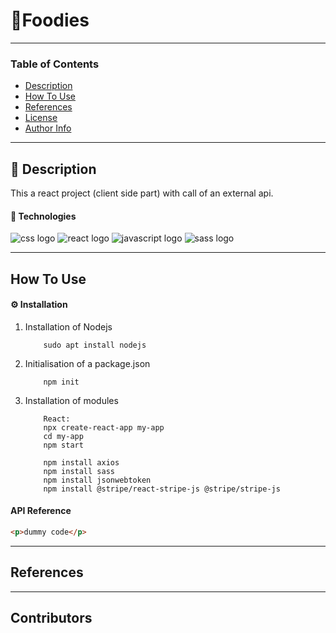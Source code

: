 # 🚀Foodies

---

### Table of Contents

- [Description](#description)
- [How To Use](#how-to-use)
- [References](#references)
- [License](#license)
- [Author Info](#author-info)

---

## 📖 Description

This a react project (client side part) with call of an external api.

#### 🔬 Technologies

<div>
    <img src="https://img.shields.io/badge/CSS3-1572B6?style=for-the-badge&logo=css3&logoColor=white" alt="css logo"/>
    <img src="https://img.shields.io/badge/React-20232A?style=for-the-badge&logo=react&logoColor=61DAFB" alt="react logo">
    <img src="https://img.shields.io/badge/JavaScript-323330?style=for-the-badge&logo=javascript&logoColor=F7DF1E" alt="javascript logo"/>
    <img src="https://img.shields.io/badge/Sass-CC6699?style=for-the-badge&logo=sass&logoColor=white" alt="sass logo"/>
</div>

---

## How To Use

#### ⚙️ Installation

1.  Installation of Nodejs

            sudo apt install nodejs

2.  Initialisation of a package.json

            npm init

3.  Installation of modules

            React:
            npx create-react-app my-app
            cd my-app
            npm start

            npm install axios
            npm install sass
            npm install jsonwebtoken
            npm install @stripe/react-stripe-js @stripe/stripe-js

#### API Reference

```html
<p>dummy code</p>
```

---

## References

---

## Contributors

<!-- - <spam>Kanu Rebecca</spam>[<img alt="github link" src="https://img.shields.io/badge/GitHub-100000?style=for-the-badge&logo=github&logoColor=white"/>][githubrebecca] -->
<!-- - <spam>Jérôme Eliezer</spam>[<img alt="github link" src="https://img.shields.io/badge/GitHub-100000?style=for-the-badge&logo=github&logoColor=white"/>][githubnawal]
- <spam>Nawal Maizate</spam>[<img alt="github link" src="https://img.shields.io/badge/GitHub-100000?style=for-the-badge&logo=github&logoColor=white"/>][githubhassan] -->

<br />
<br />

[githubrebecca]: https://github.com/RebeccaRamalho
[githubnawal]: https://github.com/nawalpro
[githubhassan]: https://github.com/HassanElgallouchi
